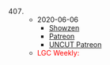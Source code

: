 407. 
     * 2020-06-06
        * [Showzen]()
        * [Patreon]()
        * [UNCUT Patreon]()
     * <span style="color:red">LGC Weekly:</span> 
